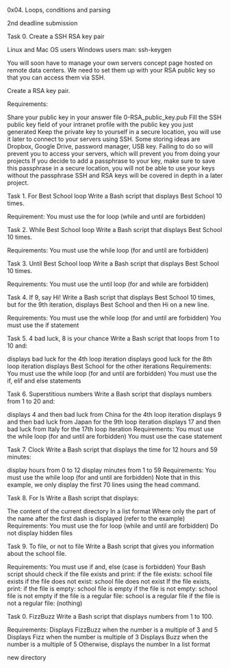 0x04. Loops, conditions and parsing

2nd deadline submission

Task 0. Create a SSH RSA key pair


Linux and Mac OS users
Windows users
man: ssh-keygen

You will soon have to manage your own servers concept page hosted on remote data centers. We need to set them up with your RSA public key so that you can access them via SSH.

Create a RSA key pair.

Requirements:

Share your public key in your answer file 0-RSA_public_key.pub
Fill the SSH public key field of your intranet profile with the public key you just generated
Keep the private key to yourself in a secure location, you will use it later to connect to your servers using SSH. Some storing ideas are Dropbox, Google Drive, password manager, USB key. Failing to do so will prevent you to access your servers, which will prevent you from doing your projects
If you decide to add a passphrase to your key, make sure to save this passphrase in a secure location, you will not be able to use your keys without the passphrase
SSH and RSA keys will be covered in depth in a later project.

Task 1. For Best School loop
Write a Bash script that displays Best School 10 times.

Requirement:
You must use the for loop (while and until are forbidden)

Task 2. While Best School loop
Write a Bash script that displays Best School 10 times.

Requirements:
You must use the while loop (for and until are forbidden)

Task 3. Until Best School loop
Write a Bash script that displays Best School 10 times.

Requirements:
You must use the until loop (for and while are forbidden)

Task 4. If 9, say Hi!
Write a Bash script that displays Best School 10 times, but for the 9th iteration, displays Best School and then Hi on a new line.

Requirements:
You must use the while loop (for and until are forbidden)
You must use the if statement

Task 5. 4 bad luck, 8 is your chance
Write a Bash script that loops from 1 to 10 and:

displays bad luck for the 4th loop iteration
displays good luck for the 8th loop iteration
displays Best School for the other iterations
Requirements:
You must use the while loop (for and until are forbidden)
You must use the if, elif and else statements

Task 6. Superstitious numbers
Write a Bash script that displays numbers from 1 to 20 and:

displays 4 and then bad luck from China for the 4th loop iteration
displays 9 and then bad luck from Japan for the 9th loop iteration
displays 17 and then bad luck from Italy for the 17th loop iteration
Requirements:
You must use the while loop (for and until are forbidden)
You must use the case statement

Task 7. Clock
Write a Bash script that displays the time for 12 hours and 59 minutes:

display hours from 0 to 12
display minutes from 1 to 59
Requirements:
You must use the while loop (for and until are forbidden)
Note that in this example, we only display the first 70 lines using the head command.

Task 8. For ls
Write a Bash script that displays:

The content of the current directory
In a list format
Where only the part of the name after the first dash is displayed (refer to the example)
Requirements:
You must use the for loop (while and until are forbidden)
Do not display hidden files

Task 9. To file, or not to file
Write a Bash script that gives you information about the school file.

Requirements:
You must use if and, else (case is forbidden)
Your Bash script should check if the file exists and print:
if the file exists: school file exists
if the file does not exist: school file does not exist
If the file exists, print:
if the file is empty: school file is empty
if the file is not empty: school file is not empty
if the file is a regular file: school is a regular file
if the file is not a regular file: (nothing)

Task 0. FizzBuzz
Write a Bash script that displays numbers from 1 to 100.

Requirements:
Displays FizzBuzz when the number is a multiple of 3 and 5
Displays Fizz when the number is multiple of 3
Displays Buzz when the number is a multiple of 5
Otherwise, displays the number
In a list format

new directory
